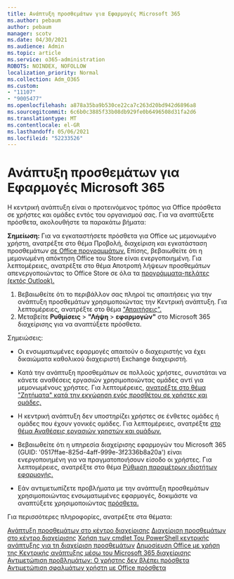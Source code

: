 ```yaml
---
title: Ανάπτυξη προσθεμάτων για Εφαρμογές Microsoft 365
ms.author: pebaum
author: pebaum
manager: scotv
ms.date: 04/30/2021
ms.audience: Admin
ms.topic: article
ms.service: o365-administration
ROBOTS: NOINDEX, NOFOLLOW
localization_priority: Normal
ms.collection: Adm_O365
ms.custom:
- "11107"
- "9005477"
ms.openlocfilehash: a878a35ba9b530ce22ca7c263d20bd942d6896a8
ms.sourcegitcommit: 6c6b0c3885f33b08db929fe0b6496508d31fa2d6
ms.translationtype: MT
ms.contentlocale: el-GR
ms.lasthandoff: 05/06/2021
ms.locfileid: "52233526"
---
```

# <a name="deploying-add-ins-for-microsoft-365-apps"></a>Ανάπτυξη προσθεμάτων για Εφαρμογές Microsoft 365

Η κεντρική ανάπτυξη είναι ο προτεινόμενος τρόπος για Office πρόσθετα σε χρήστες και ομάδες εντός του οργανισμού σας. Για να αναπτύξετε πρόσθετα, ακολουθήστε τα παρακάτω βήματα:

**Σημείωση:** Για να εγκαταστήσετε πρόσθετα για Office ως μεμονωμένο χρήστη, ανατρέξτε στο θέμα Προβολή, διαχείριση και εγκατάσταση προσθεμάτων [σε Office προγραμμάτων.](https://support.microsoft.com/topic/view-manage-and-install-add-ins-in-office-programs-16278816-1948-4028-91e5-76dca5380f8d) Επίσης, βεβαιωθείτε ότι η μεμονωμένη απόκτηση Office του Store είναι ενεργοποιημένη. Για λεπτομέρειες, ανατρέξτε στο θέμα Αποτροπή λήψεων προσθεμάτων απενεργοποιώντας το Office Store σε όλα τα [προγράμματα-πελάτες (εκτός Outlook).](https://docs.microsoft.com/microsoft-365/admin/manage/manage-addins-in-the-admin-center?view=o365-worldwide#prevent-add-in-downloads-by-turning-off-the-office-store-across-all-clients-except-outlook)

1. Βεβαιωθείτε ότι το περιβάλλον σας πληροί τις απαιτήσεις για την ανάπτυξη προσθεμάτων χρησιμοποιώντας την Κεντρική ανάπτυξη. Για λεπτομέρειες, ανατρέξτε στο θέμα ["Απαιτήσεις".](https://docs.microsoft.com/microsoft-365/admin/manage/centralized-deployment-of-add-ins?#requirements)
2. Μεταβείτε **Ρυθμίσεις**  >  **"Λήψη**  >  **εφαρμογών"** στο Microsoft 365 διαχείρισης για να αναπτύξετε πρόσθετα. 

Σημειώσεις: 

- Οι ενσωματωμένες εφαρμογές απαιτούν ο διαχειριστής να έχει δικαιώματα καθολικού διαχειριστή Exchange διαχειριστή.

- Κατά την ανάπτυξη προσθεμάτων σε πολλούς χρήστες, συνιστάται να κάνετε αναθέσεις εργασιών χρησιμοποιώντας ομάδες αντί για μεμονωμένους χρήστες. Για λεπτομέρειες, [ανατρέξτε στο θέμα "Ζητήματα" κατά την εκχώρηση ενός προσθέτου σε χρήστες και ομάδες.](https://docs.microsoft.com/microsoft-365/admin/manage/manage-deployment-of-add-ins?view=o365-worldwide#considerations-when-assigning-an-add-in-to-users-and-groups)

- Η κεντρική ανάπτυξη δεν υποστηρίζει χρήστες σε ένθετες ομάδες ή ομάδες που έχουν γονικές ομάδες. Για λεπτομέρειες, ανατρέξτε [στο θέμα Αναθέσεις εργασιών χρηστών και ομάδων.](https://docs.microsoft.com/microsoft-365/admin/manage/centralized-deployment-of-add-ins?view=o365-worldwide#user-and-group-assignments)

- Βεβαιωθείτε ότι η υπηρεσία διαχείρισης εφαρμογών του Microsoft 365 (GUID: '0517ffae-825d-4aff-999e-3f2336b8a20a') είναι ενεργοποιημένη για να πραγματοποιήσουν είσοδο οι χρήστες. Για λεπτομέρειες, ανατρέξτε στο θέμα [Ρύθμιση παραμέτρων ιδιοτήτων εφαρμογής.](https://docs.microsoft.com/azure/active-directory/manage-apps/add-application-portal-configure#configure-app-properties)

- Εάν αντιμετωπίζετε προβλήματα με την ανάπτυξη προσθεμάτων χρησιμοποιώντας ενσωματωμένες εφαρμογές, δοκιμάστε να αναπτύξετε χρησιμοποιώντας [πρόσθετα.](https://admin.microsoft.com/AdminPortal/Home?#/Settings/AddIns)

Για περισσότερες πληροφορίες, ανατρέξτε στα θέματα:

[Ανάπτυξη προσθεμάτων στο κέντρο διαχείρισης](https://docs.microsoft.com/microsoft-365/admin/manage/manage-deployment-of-add-ins) 
 [Διαχείριση προσθεμάτων στο κέντρο διαχείρισης](https://docs.microsoft.com/microsoft-365/admin/manage/manage-addins-in-the-admin-center) 
 [Χρήση των cmdlet Του PowerShell κεντρικής ανάπτυξης για τη διαχείριση προσθεμάτων](https://docs.microsoft.com/microsoft-365/enterprise/use-the-centralized-deployment-powershell-cmdlets-to-manage-add-ins) 
 [Δημοσίευση Office με χρήση της Κεντρικής ανάπτυξης μέσω του Microsoft 365 διαχείρισης](https://docs.microsoft.com/office/dev/add-ins/publish/centralized-deployment#publish-an-office-add-in-via-centralized-deployment) 
 [Αντιμετώπιση προβλημάτων: Ο χρήστης δεν βλέπει πρόσθετα](https://docs.microsoft.com/office365/troubleshoot/access-management/user-not-seeing-add-ins) 
 [Αντιμετώπιση σφαλμάτων χρήστη με Office πρόσθετα](https://docs.microsoft.com/office/dev/add-ins/testing/testing-and-troubleshooting)